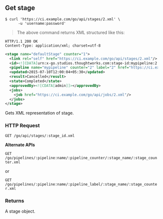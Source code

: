 ## Get stage

```shell
$ curl 'https://ci.example.com/go/api/stages/2.xml' \
      -u 'username:password'
```

> The above command returns XML structured like this:

```http
HTTP/1.1 200 OK
Content-Type: application/xml; charset=utf-8
```

```xml
<stage name="defaultStage" counter="1">
  <link rel="self" href="https://ci.example.com/go/api/stages/2.xml"/>
  <id><![CDATA[urn:x-go.studios.thoughtworks.com:stage-id:mypipeline:2:defaultStage:1]]></id>
  <pipeline name="mypipeline" counter="2" label="2" href="https://ci.example.com/go/api/pipelines/mypipeline/2.xml"/>
  <updated>2015-07-10T12:00:04+05:30</updated>
  <result>Cancelled</result>
  <state>Completed</state>
  <approvedBy><![CDATA[admin]]></approvedBy>
  <jobs>
    <job href="https://ci.example.com/go/api/jobs/2.xml"/>
  </jobs>
</stage>
```

Gets XML representation of stage.

### HTTP Request

`GET /go/api/stages/:stage_id.xml`

**Alternate APIs**

`GET /go/pipelines/:pipeline:name/:pipeline_counter/:stage_name/:stage_counter.xml`

 or

`GET /go/pipelines/:pipeline:name/:pipeline_label/:stage_name/:stage_counter.xml`


### Returns

A stage object.

